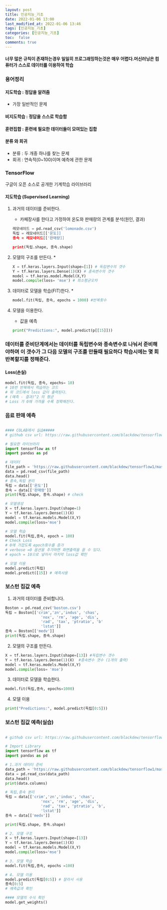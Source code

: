 ```yaml
---
layout: post
title: 인공지능_기초
date: 2022-01-06 13:00 
last_modified_at: 2022-01-06 13:46
tags: [인공지능_기초]
categories: [인공지능_기초]
toc:  false
comments: true
---
```


####  너무 많은 규칙이 존재하는경우 일일히 프로그래밍하는것은 매우 어렵다.머신러닝은 컴퓨터가 스스로 데이터를 이용하여 학습 

### 용어정리


#### 지도학습 : 정답을 알려줌
* 가장 일반적인 문제
#### 비지도학습 : 정답을 스스로 학습함

#### 훈련집합 : 훈련에 필요한 데이터들이 모여있는 집합

#### 분류 와 회귀
* 분류 : 두 개중 하나를 찾는 문제
* 회귀 : 연속적(0~100)이며 예측에 관한 문제

### TensorFlow
구글이 오픈 소스로 공개한 기계학습 라이브러리

#### 지도학습 (Supervised Learning)
1. 과거의 데이터를 준비한다.
    * 카페장사를 한다고 가정하여 온도와 판매량의 관계를 분석(원인, 결과)

    ```python
    레모네이드 = pd.read_csv('lomonade.csv')
    독립 = 레모네이드[['온도]]
    종속 = 레모네이드[['판매량]]
    
    print(독립.shape, 종속.shape)
    ```
2. 모델의 구조를 만든다. 
    * 
    ```python
    X = tf.keras.layers.Input(shape=[1]) # 독립변수의 갯수
    Y = tf.keras.layers.Dense(1)(X) # 종속변수의 갯수
    model = tf.keras.model.Model(X,Y)
    model.compile(loss= 'mse') # 최소평균오차
    ```
3. 데이터로 모델을 학습(FIT)한다. 
    * 
    ```python
    model.fit(독립, 종속, epochs = 1000) #반복횟수
    ```
4. 모델을 이용한다. 
    * 값을 예측
    ```python
    print("Predictions:", model.predict(p[[15]]))
    ```

###  데이터를 준비단계에서는 데이터를 독립변수와 종속변수로 나눠서 준비해야하며 이 갯수가 그 다음 모델의 구조를 만들때 필요하다 학습시에는 몇 회 반복할지를 정해준다.

#### Loss(손실)
```python
model.fit(독립, 종속, epochs= 10)
# 10번 반복에서 학습하는 코드
# 위 코드에서 loss 값이 출력된다.
# (예측 - 결과)^2 의 평균 
# Loss 가 0에 가까울 수록 정확해진다.
```

### 음료 판매 예측

```python

#### COLAB에서 실습#####
# github csv url: https://raw.githubusercontent.com/blackdew/tensorflow1/master/csv/lemonade.csv

# 필요한 라이브러리
import tensorflow as tf
import pandas as pd

# 데이터
file_path = 'https://raw.githubusercontent.com/blackdew/tensorflow1/master/csv/lemonade.csv'
data = pd.read_csv(file_path) 
data.head()
# 종속,독립 분리
독립 = data[['온도']]
종속 = data[['판매량']]
print(독립.shape, 종속.shape) # check 

# 모델생성
X = tf.keras.layers.Input(shape=1)
Y = tf.keras.layers.Dense(1)(X)
model = tf.keras.models.Model(X,Y)
model.compile(loss='mse')

# 모델 학습
model.fit(독립,종속, epoch = 100)
# Check Loss 
# 0에 가깝도록 epoch횟수를 증가
# verbose =0 옵션을 추가하면 화면출력을 끌 수 있다.
# epoch = 10으로 넣어서 마지막 loss값 확인

# 모델 이용
model.predict(독립)
model.predict([15]) # 예측사용
```

### 보스턴 집값 예측

1. 과거의 데이터를 준비합니다.
```python
Boston = pd.read_csv('boston.csv')
독립 = Boston[['crim','zn','indus', 'chas',
                'nox', 'rm', 'age', 'dis',
                'rad', 'tax', 'ptratio', 'b'
                'lstat']]
종속 = Boston[['medv']]
print(독립.shape, 종속.shape)
```
2. 모델의 구조를 만든다.
```python
X = tf.keras.layers.Input(shape=[13]) #독립변수 갯수 
Y = tf.keras.layers.Dense(1)(X)  #종속변수 갯수 (1개의 출력)
model = tf.keras.models.Model(X,Y)
model.compile(loss= 'mse')
```
3. 데이터로 모델을 학습한다.
```python
model.fit(독립,종속, epochs=1000)
```
4. 모델 이용
```python
print("Predictions:", model.predict(독립[0:5]))
```

### 보스턴 집값 예측(실습)

```python

# github csv url: https://raw.githubusercontent.com/blackdew/tensorflow1/master/csv/boston.csv

# Import Library
import tensorflow as tf
import pandas as pd

# 1.과거 데이터 준비
data_path = 'https://raw.githubusercontent.com/blackdew/tensorflow1/master/csv/boston.csv'
data = pd.read_csv(data_path)
data.head()
print(data.columns)

# 독립,종속 분리
독립 = data[['crim','zn','indus', 'chas',
                'nox', 'rm', 'age', 'dis',
                'rad', 'tax', 'ptratio', 'b',
                'lstat']]
종속 = data[['medv']]

print(독립.shape, 종속.shape)

# 2. 모델 구조
X = tf.keras.layers.Input(shape=[13])
Y = tf.keras.layers.Dense(1)(X)
model = tf.keras.models.Model(X,Y)
model.compile(loss='mse')

# 3. 모델 학습
model.fit(독립,종속, epochs =100)

# 4. 모델 이용
model.predict(독립[0:5]) # 잘라서 사용
종속[0:5]
# 예측값과 확인

#### 모델의 수식 확인
model.get_weights()

```
